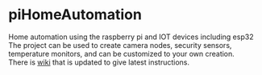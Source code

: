 # piHomeAutomation
Home automation using the raspberry pi and IOT devices including esp32
The project can be used to create camera nodes, security sensors, temperature monitors, and can be customized to your own creation.<br>
There is <a href="http://paulware.github.io/piHomeAutomation/index.html">wiki</a> that is updated to give latest instructions. <p>

